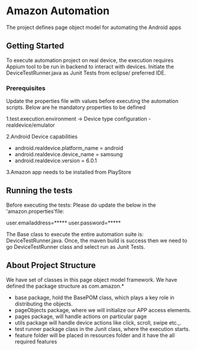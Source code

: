 # Amazon Automation

The project defines page object model for automating the Android apps

## Getting Started
To execute automation project on real device, the execution requires Appium tool to be run in backend to interact with devices. Initiate the DeviceTestRunner.java as Junit Tests from eclipse/ preferred IDE. 

### Prerequisites

Update the properties file with values before executing the automation scripts. Below are he mandatory properties to be defined

1.test.execution.environment -> Device type configuration - realdevice/emulator

2.Android Device capabilities
 * android.realdevice.platform_name = android
 * android.realdevice.device_name = samsung
 * android.realdevice.version = 6.0.1
	
3.Amazon app needs to be installed from PlayStore


## Running the tests
Before executing the tests:
Please do update the below in the 'amazon.properties'file:

user.emailaddress=*****
user.password=*****

The Base class to execute the entire automation suite is: DeviceTestRunner.java. Once, the maven build is success then we need to go DeviceTestRunner class and select run as Junit Tests.

## About Project Structure

We have set of classes in this page object model framework. We have defined the package structure as com.amazon.*
* base package, hold the BasePOM class, which plays a key role in distributing the objects.
* pageObjects package, where we will initialize our APP access elements.
* pages package, will handle actions on particular page
* utils package will handle device actions like click, scroll, swipe etc.,.
* test runner package class in the Junit class, where the execution starts.
* feature folder will be placed in resources folder and it have the all required features

